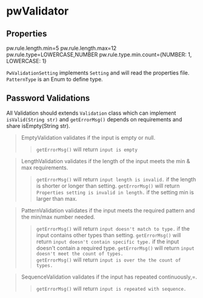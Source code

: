 # pwValidator

## Properties 
pw.rule.length.min=5
pw.rule.length.max=12
pw.rule.type=LOWERCASE,NUMBER
pw.rule.type.min.count={NUMBER: 1, LOWERCASE: 1}

`PwValidationSetting` implements `Setting` and will read the properties file.
`PatternType` is an Enum to define type.

## Password Validations

All Validation should extends `Validation` class which can implement `isValid(String str)` and  `getErrorMsg()` depends on requirements and share isEmpty(String str).

>EmptyValidation validates if the input is empty or null.
>>`getErrorMsg()` will return `input is empty`

>LengthValidation validates if the length of the input meets the min & max requirements.
>>`getErrorMsg()` will return `input length is invalid.` if the length is shorter or longer than setting.
>>`getErrorMsg()` will return `Properties setting is invalid in length.` if the setting min is larger than max.

>PatternValidation validates if the input meets the required pattern and the min/max number needed.
>>`getErrorMsg()` will return `input doesn't match to type.` if the input contains other types than setting.
>>`getErrorMsg()` will return `input doesn't contain specific type.` if the input doesn't contain a required type.
>>`getErrorMsg()` will return `input doesn't meet the count of types.`  
>>`getErrorMsg()` will return `input is over the the count of types.`

>SequenceValidation validates if the input has repeated continuously,=.
>>`getErrorMsg()` will return `input is repeated with sequence.`

